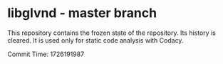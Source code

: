 # libglvnd - master branch

This repository contains the frozen state of the repository.
Its history is cleared. It is used only for static code
analysis with Codacy.

Commit Time: 1726191987